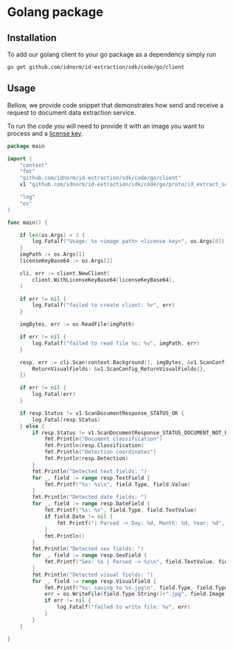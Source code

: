 # Golang package

## Installation

To add our golang client to your go package as a dependency simply run

`go get github.com/idnorm/id-extraction/sdk/code/go/client`

## Usage

Bellow, we provide code snippet that demonstrates how send and receive a request to document data extraction service.

To run the code you will need to provide it with an image you want to process and a [license key](../license.md).

```go
package main

import (
	"context"
	"fmt"
	"github.com/idnorm/id-extraction/sdk/code/go/client"
	v1 "github.com/idnorm/id-extraction/sdk/code/go/proto/id_extract_service/v1"

	"log"
	"os"
)

func main() {

	if len(os.Args) < 3 {
		log.Fatalf("Usage: %s <image path> <license key>", os.Args[0])
	}
	imgPath := os.Args[1]
	licenseKeyBase64 := os.Args[2]

	cli, err := client.NewClient(
		client.WithLicenseKeyBase64(licenseKeyBase64),
	)

	if err != nil {
		log.Fatalf("failed to create client: %v", err)
	}

	imgBytes, err := os.ReadFile(imgPath)

	if err != nil {
		log.Fatalf("failed to read file %s: %v", imgPath, err)
	}

	resp, err := cli.Scan(context.Background(), imgBytes, &v1.ScanConfig{
		ReturnVisualFields: &v1.ScanConfig_ReturnVisualFields{},
	})

	if err != nil {
		log.Fatal(err)
	}

	if resp.Status != v1.ScanDocumentResponse_STATUS_OK {
		log.Fatal(resp.Status)
	} else {
		if resp.Status != v1.ScanDocumentResponse_STATUS_DOCUMENT_NOT_FOUND {
			fmt.Println("Document classification")
			fmt.Println(resp.Classification)
			fmt.Println("Detection coordinates")
			fmt.Println(resp.Detection)
		}
		fmt.Println("Detected text fields: ")
		for _, field := range resp.TextField {
			fmt.Printf("%s: %s\n", field.Type, field.Value)
		}
		fmt.Println("Detected date fields: ")
		for _, field := range resp.DateField {
			fmt.Printf("%s: %s", field.Type, field.TextValue)
			if field.Date != nil {
				fmt.Printf("| Parsed -> Day: %d, Month: %d, Year: %d", field.Date.Day, field.Date.Month, field.Date.Year)
			}
			fmt.Println()
		}
		fmt.Println("Detected sex fields: ")
		for _, field := range resp.SexField {
			fmt.Printf("Sex: %s | Parsed -> %s\n", field.TextValue, field.Sex)
		}
		fmt.Println("Detected visual fields: ")
		for _, field := range resp.VisualField {
			fmt.Printf("%s: saving to %s.jpg\n", field.Type, field.Type.String())
			err = os.WriteFile(field.Type.String()+".jpg", field.Image, 0644)
			if err != nil {
				log.Fatalf("failed to write file: %v", err)
			}
		}
	}

}
```
